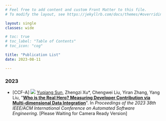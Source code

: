 ```yaml
---
# Feel free to add content and custom Front Matter to this file.
# To modify the layout, see https://jekyllrb.com/docs/themes/#overriding-theme-defaults

layout: single
classes: wide

# toc: true
# toc_label: "Table of Contents"
# toc_icon: "cog"

title: "Publication List"
date: 2023-08-11 

---
```


### 2023

- [CCF-A] <a href="" target="_blank"><img src="https://img.shields.io/badge/ASE-2023-blue?style=flat-square"></a> <u>Yuqiang Sun</u>, Zhengzi Xu\*, Chengwei Liu, Yiran Zhang, Yang Liu, &quot;**[Who is the Real Hero? Measuring Developer Contribution via Multi-dimensional Data Integration](/publication/details/2023/2023contribution)**&quot;. In *Proceedings of the 2023 38th IEEE/ACM International Conference on Automated Software Engineering*. [Please Waiting for Camera Ready Version]
